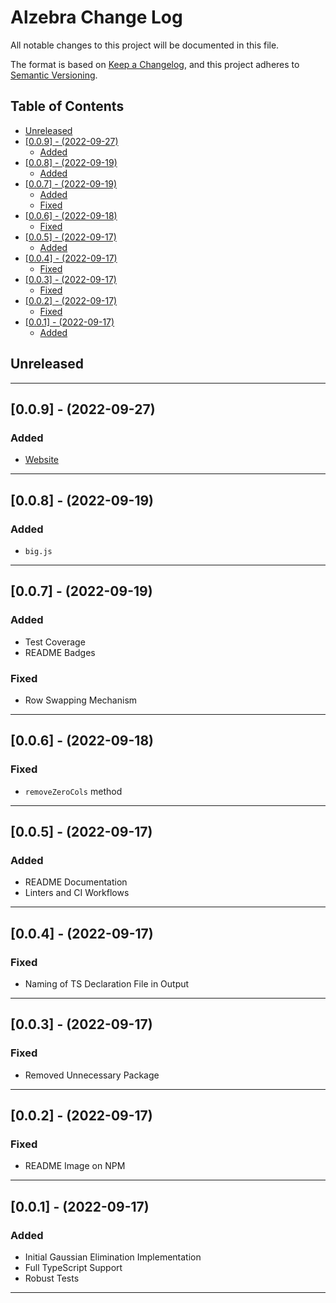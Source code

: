 # Alzebra Change Log <!-- omit in toc -->

All notable changes to this project will be documented in this file.

The format is based on [Keep a Changelog](http://keepachangelog.com/), and this project adheres to [Semantic Versioning](https://semver.org/spec/v2.0.0.html).

## Table of Contents <!-- omit in toc -->

- [Unreleased](#unreleased)
- [[0.0.9] - (2022-09-27)](#009---2022-09-27)
  - [Added](#added)
- [[0.0.8] - (2022-09-19)](#008---2022-09-19)
  - [Added](#added-1)
- [[0.0.7] - (2022-09-19)](#007---2022-09-19)
  - [Added](#added-2)
  - [Fixed](#fixed)
- [[0.0.6] - (2022-09-18)](#006---2022-09-18)
  - [Fixed](#fixed-1)
- [[0.0.5] - (2022-09-17)](#005---2022-09-17)
  - [Added](#added-3)
- [[0.0.4] - (2022-09-17)](#004---2022-09-17)
  - [Fixed](#fixed-2)
- [[0.0.3] - (2022-09-17)](#003---2022-09-17)
  - [Fixed](#fixed-3)
- [[0.0.2] - (2022-09-17)](#002---2022-09-17)
  - [Fixed](#fixed-4)
- [[0.0.1] - (2022-09-17)](#001---2022-09-17)
  - [Added](#added-4)

## Unreleased

---

## [0.0.9] - (2022-09-27)

### Added

- [Website](https://alzebra.yashtotale.dev/)

---

## [0.0.8] - (2022-09-19)

### Added

- `big.js`

---

## [0.0.7] - (2022-09-19)

### Added

- Test Coverage
- README Badges

### Fixed

- Row Swapping Mechanism

---

## [0.0.6] - (2022-09-18)

### Fixed

- `removeZeroCols` method

---

## [0.0.5] - (2022-09-17)

### Added

- README Documentation
- Linters and CI Workflows

---

## [0.0.4] - (2022-09-17)

### Fixed

- Naming of TS Declaration File in Output

---

## [0.0.3] - (2022-09-17)

### Fixed

- Removed Unnecessary Package

---

## [0.0.2] - (2022-09-17)

### Fixed

- README Image on NPM

---

## [0.0.1] - (2022-09-17)

### Added

- Initial Gaussian Elimination Implementation
- Full TypeScript Support
- Robust Tests

---
